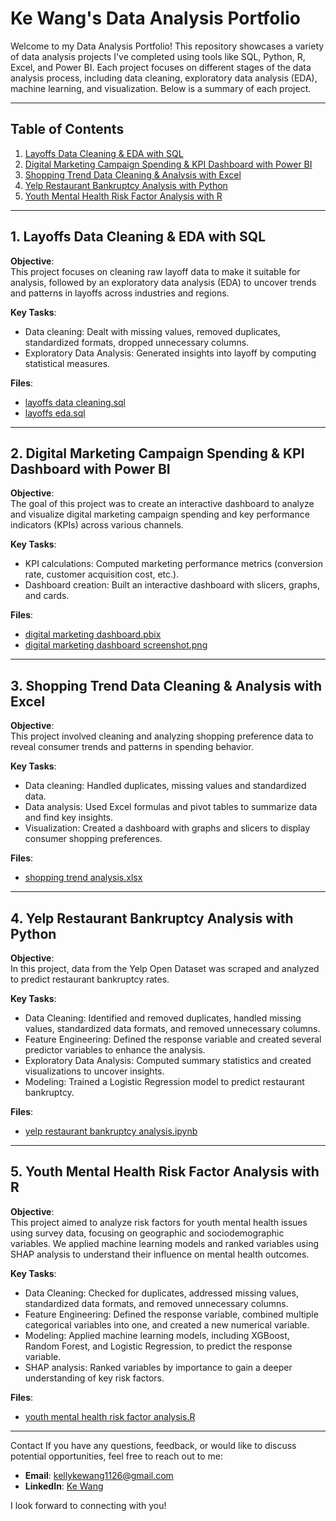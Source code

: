 # Ke Wang's Data Analysis Portfolio

Welcome to my Data Analysis Portfolio! This repository showcases a variety of data analysis projects I've completed using tools like SQL, Python, R, Excel, and Power BI. Each project focuses on different stages of the data analysis process, including data cleaning, exploratory data analysis (EDA), machine learning, and visualization. Below is a summary of each project.

---

## Table of Contents

1. [Layoffs Data Cleaning & EDA with SQL](#1-layoffs-data-cleaning--eda-with-sql)
2. [Digital Marketing Campaign Spending & KPI Dashboard with Power BI](#2-digital-marketing-campaign-spending--kpi-dashboard-with-power-bi)
3. [Shopping Trend Data Cleaning & Analysis with Excel](#3-shopping-trend-data-cleaning--analysis-with-excel)
4. [Yelp Restaurant Bankruptcy Analysis with Python](#4-yelp-restaurant-bankruptcy-analysis-with-python)
5. [Youth Mental Health Risk Factor Analysis with R](#5-youth-mental-health-risk-factor-analysis-with-r)

---

## 1. Layoffs Data Cleaning & EDA with SQL

**Objective**:  
This project focuses on cleaning raw layoff data to make it suitable for analysis, followed by an exploratory data analysis (EDA) to uncover trends and patterns in layoffs across industries and regions.

**Key Tasks**:
- Data cleaning: Dealt with missing values, removed duplicates, standardized formats, dropped unnecessary columns.
- Exploratory Data Analysis: Generated insights into layoff by computing statistical measures.

**Files**:
- [layoffs data cleaning.sql](https://github.com/KellyWang1126/kewang_portfolio/blob/main/layoffs%20data%20cleaning.sql)
- [layoffs eda.sql](https://github.com/KellyWang1126/kewang_portfolio/blob/main/layoffs%20eda.sql)

---

## 2. Digital Marketing Campaign Spending & KPI Dashboard with Power BI

**Objective**:  
The goal of this project was to create an interactive dashboard to analyze and visualize digital marketing campaign spending and key performance indicators (KPIs) across various channels.

**Key Tasks**:
- KPI calculations: Computed marketing performance metrics (conversion rate, customer acquisition cost, etc.).
- Dashboard creation: Built an interactive dashboard with slicers, graphs, and cards.

**Files**:
- [digital marketing dashboard.pbix](https://github.com/KellyWang1126/kewang_portfolio/blob/main/digital%20marketing%20dashboard.pbix)
- [digital marketing dashboard screenshot.png](https://github.com/KellyWang1126/kewang_portfolio/blob/main/digital%20marketing%20dashboard%20screenshot.png)

---

## 3. Shopping Trend Data Cleaning & Analysis with Excel

**Objective**:  
This project involved cleaning and analyzing shopping preference data to reveal consumer trends and patterns in spending behavior.

**Key Tasks**:
- Data cleaning: Handled duplicates, missing values and standardized data.
- Data analysis: Used Excel formulas and pivot tables to summarize data and find key insights.
- Visualization: Created a dashboard with graphs and slicers to display consumer shopping preferences.

**Files**:
- [shopping trend analysis.xlsx](https://github.com/KellyWang1126/kewang_portfolio/blob/main/shopping%20trend%20analysis.xlsx)

---

## 4. Yelp Restaurant Bankruptcy Analysis with Python

**Objective**:  
In this project, data from the Yelp Open Dataset was scraped and analyzed to predict restaurant bankruptcy rates. 

**Key Tasks**:
- Data Cleaning: Identified and removed duplicates, handled missing values, standardized data formats, and removed unnecessary columns.
- Feature Engineering: Defined the response variable and created several predictor variables to enhance the analysis.
- Exploratory Data Analysis: Computed summary statistics and created visualizations to uncover insights.
- Modeling: Trained a Logistic Regression model to predict restaurant bankruptcy.

**Files**:
- [yelp restaurant bankruptcy analysis.ipynb](https://github.com/KellyWang1126/kewang_portfolio/blob/main/yelp%20restaurant%20bankruptcy%20analysis.ipynb)

---

## 5. Youth Mental Health Risk Factor Analysis with R

**Objective**:  
This project aimed to analyze risk factors for youth mental health issues using survey data, focusing on geographic and sociodemographic variables. We applied machine learning models and ranked variables using SHAP analysis to understand their influence on mental health outcomes.

**Key Tasks**:
- Data Cleaning: Checked for duplicates, addressed missing values, standardized data formats, and removed unnecessary columns.
- Feature Engineering: Defined the response variable, combined multiple categorical variables into one, and created a new numerical variable.
- Modeling: Applied machine learning models, including XGBoost, Random Forest, and Logistic Regression, to predict the response variable.
- SHAP analysis: Ranked variables by importance to gain a deeper understanding of key risk factors.
  
**Files**:
- [youth mental health risk factor analysis.R](https://github.com/KellyWang1126/kewang_portfolio/blob/main/youth%20mental%20health%20risk%20factor%20analysis.R)

---

Contact
If you have any questions, feedback, or would like to discuss potential opportunities, feel free to reach out to me:

- **Email**: [kellykewang1126@gmail.com](mailto:kellykewang1126@gmail.com)
- **LinkedIn**: [Ke Wang](https://www.linkedin.com/in/kellykewang1126/)

I look forward to connecting with you!
